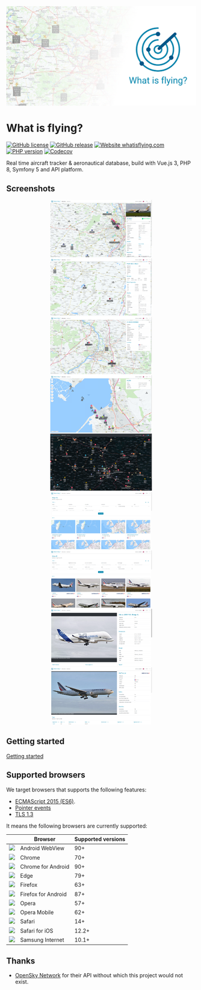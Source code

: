 <div style="text-align: center;">
    <img src="logo.png" alt="">
</div>

# What is flying?

[![GitHub license](https://img.shields.io/github/license/jbroutier/whatisflying)](https://github.com/jbroutier/whatisflying/blob/master/LICENSE)
[![GitHub release](https://img.shields.io/github/release/jbroutier/whatisflying)](https://github.com/jbroutier/whatisflying/releases/)
[![Website whatisflying.com](https://img.shields.io/website?url=https%3A%2F%2Fwhatisflying.com)](https://whatisflying.com/)
[![PHP version](https://img.shields.io/badge/php-8.0-787cb5)](https://github.com/jbroutier/whatisflying)
[![Codecov](https://img.shields.io/codecov/c/github/jbroutier/whatisflying?token=41UDAFWPF2)](https://codecov.io/gh/jbroutier/whatisflying)

Real time aircraft tracker & aeronautical database, build with Vue.js 3, PHP 8, Symfony 5 and API platform.

## Screenshots

<div style="text-align: center;">
    <a href="docs/screenshots/aircraft-details.png?raw=true">
        <img src="docs/screenshots/aircraft-details.png" width="270" alt="" title="Live tracker - Aircraft details">
    </a>
    <a href="docs/screenshots/airport-details.png?raw=true">
        <img src="docs/screenshots/airport-details.png" width="270" alt="" title="Live tracker - Airport details">
    </a>
    <a href="docs/screenshots/navaid-details.png?raw=true">
        <img src="docs/screenshots/navaid-details.png" width="270" alt="" title="Live tracker - Navaid details">
    </a>
    <a href="docs/screenshots/fix-details.png?raw=true">
        <img src="docs/screenshots/fix-details.png" width="270" alt="" title="Live tracker - Fix details">
    </a>
    <a href="docs/screenshots/dark-mode.png?raw=true">
        <img src="docs/screenshots/dark-mode.png" width="270" alt="" title="Live tracker - Dark mode">
    </a>
    <a href="docs/screenshots/airport-list.png?raw=true">
        <img src="docs/screenshots/airport-list.png" width="270" alt="" title="Database - Airport list">
    </a>
    <a href="docs/screenshots/aircraft-list.png?raw=true">
        <img src="docs/screenshots/aircraft-list.png" width="270" alt="" title="Database - Aircraft list">
    </a>
    <a href="docs/screenshots/single-aircraft.png?raw=true">
        <img src="docs/screenshots/single-aircraft.png" width="270" alt="" title="Database - Aircraft details">
    </a>
    <a href="docs/screenshots/single-airline.png?raw=true">
        <img src="docs/screenshots/single-airline.png" width="270" alt="" title="Database - Airline details">
    </a>
</div>

## Getting started

[Getting started](docs/GETTING_STARTED.md)

## Supported browsers

We target browsers that supports the following features:

- [ECMAScript 2015 (ES6)](https://www.caniuse.com/es6).
- [Pointer events](https://www.caniuse.com/pointer)
- [TLS 1.3](https://www.caniuse.com/tls1-3)

It means the following browsers are currently supported:

|                                                              | Browser             | Supported versions |
| ------------------------------------------------------------ | ------------------- | ------------------ |
| ![](https://cdnjs.cloudflare.com/ajax/libs/browser-logos/70.0.0/android-webview/android-webview_32x32.png) | Android WebView     | 90+                |
| ![](https://cdnjs.cloudflare.com/ajax/libs/browser-logos/70.0.0/chrome/chrome_32x32.png) | Chrome              | 70+                |
| ![](https://cdnjs.cloudflare.com/ajax/libs/browser-logos/70.0.0/chrome/chrome_32x32.png) | Chrome for Android  | 90+                |
| ![](https://cdnjs.cloudflare.com/ajax/libs/browser-logos/70.0.0/edge/edge_32x32.png) | Edge                | 79+                |
| ![](https://cdnjs.cloudflare.com/ajax/libs/browser-logos/70.0.0/firefox/firefox_32x32.png) | Firefox             | 63+                |
| ![](https://cdnjs.cloudflare.com/ajax/libs/browser-logos/70.0.0/firefox/firefox_32x32.png) | Firefox for Android | 87+                |
| ![](https://cdnjs.cloudflare.com/ajax/libs/browser-logos/70.0.0/opera/opera_32x32.png) | Opera               | 57+                |
| ![](https://cdnjs.cloudflare.com/ajax/libs/browser-logos/70.0.0/opera/opera_32x32.png) | Opera Mobile        | 62+                |
| ![](https://cdnjs.cloudflare.com/ajax/libs/browser-logos/70.0.0/safari/safari_32x32.png) | Safari              | 14+                |
| ![](https://cdnjs.cloudflare.com/ajax/libs/browser-logos/70.0.0/archive/safari-ios_1-6/safari-ios_1-6_32x32.png) | Safari for iOS      | 12.2+              |
| ![](https://cdnjs.cloudflare.com/ajax/libs/browser-logos/70.0.0/samsung-internet/samsung-internet_32x32.png) | Samsung Internet    | 10.1+              |

## Thanks

- [OpenSky Network](https://opensky-network.org/) for their API without which this project would not exist.
